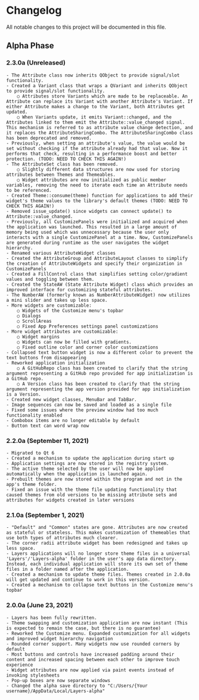 # Changelog
All notable changes to this project will be documented in this file.

## Alpha Phase

### 2.3.0a (Unreleased)
    - The Attribute class now inherits QObject to provide signal/slot functionality.
    - Created a Variant class that wraps a QVariant and inherits QObject to provide signal/slot functionality.
        ○ Attributes store Variants which are made to be replaceable. An Attribute can replace its Variant with another Attribute's Variant. If either Attribute makes a change to the Variant, both Attributes get updated.
        ○ When Variants update, it emits Variant::changed, and the Attributes linked to them emit the Attribute::value_changed signal. This mechanism is referred to as attribute value change detection, and it replaces the AttributeSharingCombo. The AttributeSharingCombo class has been deprecated and removed.
    - Previously, when setting an attribute's value, the value would be set without checking if the attribute already had that value. Now it performs that check, resulting in a performance boost and better protection. (TODO: NEED TO CHECK THIS AGAIN!)
    - The AttributeSet class has been removed.
        ○ Slightly different data structures are now used for storing attributes between Themes and Themeables.
        ○ Widget attributes are now initialized as public member variables, removing the need to iterate each time an Attribute needs to be referenced.
    - Created Theme::consume(theme) function for applications to add their widget's theme values to the library's default themes (TODO: NEED TO CHECK THIS AGAIN!)
    - Removed issue_update() since widgets can connect update() to Attribute::value_changed.
    - Previously, all CustomizePanels were initialized and acquired when the application was launched. This resulted in a large amount of memory being used which was unnecessary because the user only interacts with a single CustomizePanel at a time. Now, CustomizePanels are generated during runtime as the user navigates the widget hierarchy.
    - Renamed various AttributeWidget classes
    - Created the AttributeGroup and AttributeLayout classes to simplify the creation of AttributeWidgets and specify their organization in CustomizePanels
    - Created a FillControl class that simplifies setting color/gradient values and toggling between them.
    - Created the StateAW (State Attribute Widget) class which provides an improved interface for customizing stateful attributes.
    - The NumberAW (formerly known as NumberAttributeWidget) now utilizes a mini slider and takes up less space.
    - More widgets are customizable:
        ○ Widgets of the Customize menu's topbar
        ○ Dialogs
        ○ ScrollAreas
        ○ Fixed App Preferences settings panel customizations
    - More widget attributes are customizable:
        ○ Widget margins
        ○ Widgets can now be filled with gradients.
        ○ Fixed outline color and corner color customizations
    - Collapsed text button widget is now a different color to prevent the text buttons from disappearing 
    - Reworked application initialization
        ○ A GitHubRepo class has been created to clarify that the string argument representing a GitHub repo provided for app initialization is a GitHub repo.
        ○ A Version class has been created to clarify that the string argument representing the app version provided for app initialization is a Version.
    - Created new widget classes, MenuBar and TabBar.
    - Image sequences can now be saved and loaded as a single file
    - Fixed some issues where the preview window had too much functionality enabled
    - Combobox items are no longer editable by default
    - Button text can word wrap now

### 2.2.0a (September 11, 2021)
    - Migrated to Qt 6
    - Created a mechanism to update the application during start up
    - Application settings are now stored in the registry system.
    - The active theme selected by the user will now be applied automatically when the application is launched again.
    - Prebuilt themes are now stored within the program and not in the app's theme folder.
    - Fixed an issue with the theme file updating functionality that caused themes from old versions to be missing attribute sets and attributes for widgets created in later versions

### 2.1.0a (September 1, 2021)
    - "Default" and "Common" states are gone. Attributes are now created as stateful or stateless. This makes customization of themeables that use both types of attributes much clearer.
    - The corner radii attribute widget has been redesigned and takes up less space.
    - Layers applications will no longer store theme files in a universal 'Layers'/'Layers-alpha' folder in the user's app data directory. Instead, each individual application will store its own set of theme files in a folder named after the application.
    - Created a mechanism to update theme files. Themes created in 2.0.0a will get updated and continue to work in this version.
    - Created a mechanism to collapse text buttons in the Customize menu's topbar

### 2.0.0a (June 23, 2021)
    - Layers has been fully rewritten.
    - Theme swapping and customization application are now instant (This is expected to remain the case, but there is no guarantee)
    - Reworked the Customize menu. Expanded customization for all widgets and improved widget hierarchy navigation
    - Rounded corner support. Many widgets now use rounded corners by default
    - Most buttons and controls have increased padding around their content and increased spacing between each other to improve touch experience
    - Widget attributes are now applied via paint events instead of invoking stylesheets
    - Pop-up boxes are now separate windows
    - Changed the alpha save directory to "C:/Users/{Your username}/AppData/Local/Layers-alpha" 
